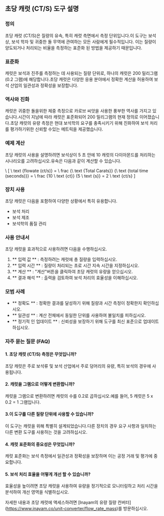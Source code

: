 ## 초당 캐럿 (CT/S) 도구 설명

### 정의
초당 캐럿 (CT/S)은 질량의 유속, 특히 캐럿 측면에서 측정 단위입니다.이 도구는 보석상, 보석 학자 및 귀중한 돌 무역에 관여하는 모든 사람에게 필수적입니다. 이는 질량이 양도되거나 처리되는 비율을 측정하는 표준화 된 방법을 제공하기 때문입니다.

### 표준화
캐럿은 보석과 진주를 측정하는 데 사용되는 질량 단위로, 하나의 캐럿은 200 밀리그램 (0.2 그램)에 해당합니다.초당 캐럿은 다양한 응용 분야에서 정확한 계산을 허용하여 보석 산업의 일관성과 정확성을 보장합니다.

### 역사와 진화
캐럿은 귀중한 돌을위한 체중 측정으로 카로브 씨앗을 사용한 풍부한 역사를 가지고 있습니다.시간이 지남에 따라 캐럿은 표준화되어 200 밀리그램의 현재 정의로 이어졌습니다.초당 캐럿의 유량 측정은 현대 보석학의 요구를 충족시키기 위해 진화하여 보석 처리를 평가하기위한 신뢰할 수있는 메트릭을 제공했습니다.

### 예제 계산
초당 캐럿의 사용을 설명하려면 보석상이 5 초 안에 10 캐럿의 다이아몬드를 처리하는 시나리오를 고려하십시오.유속은 다음과 같이 계산할 수 있습니다.

\ [
\ text {flowate (ct/s)} = \ frac {\ text {Total Carats}} {\ text {total time (seconds)}} = \ frac {10 \ text {ct}} {5 \ text {s}} = 2 \ text {ct/s}
\]

### 장치 사용
초당 캐럿은 다음을 포함하여 다양한 상황에서 특히 유용합니다.
- 보석 처리
- 보석 제조
- 보석학의 품질 관리

### 사용 안내서
초당 캐럿을 효과적으로 사용하려면 다음을 수행하십시오.
1. ** 입력 값 ** : 측정하려는 캐럿에 총 질량을 입력하십시오.
2. ** 입력 시간 ** : 질량이 처리되는 초로 시간 지속 시간을 지정하십시오.
3. ** 계산 ** : "계산"버튼을 클릭하여 초당 캐럿의 유량을 얻으십시오.
4. ** 결과 해석 ** : 출력을 검토하여 보석 처리의 효율성을 이해하십시오.

### 모범 사례
- ** 정확도 ** : 정확한 결과를 달성하기 위해 질량과 시간 측정이 정확한지 확인하십시오.
- ** 일관성 ** : 계산 전체에서 동일한 단위를 사용하여 불일치를 피하십시오.
- ** 정기적 인 업데이트 ** : 신뢰성을 보장하기 위해 도구를 최신 표준으로 업데이트하십시오.

### 자주 묻는 질문 (FAQ)

#### 1. 초당 캐럿 (CT/S) 측정은 무엇입니까?
초당 캐럿은 주로 보석류 및 보석 산업에서 주로 덩어리의 유량, 특히 보석의 경우에 사용됩니다.

#### 2. 캐럿을 그램으로 어떻게 변환합니까?
캐럿을 그램으로 변환하려면 캐럿의 수를 0.2로 곱하십시오.예를 들어, 5 캐럿은 5 x 0.2 = 1 그램입니다.

#### 3.이 도구를 다른 질량 단위에 사용할 수 있습니까?
이 도구는 캐럿을 위해 특별히 설계되었습니다.다른 장치의 경우 요구 사항과 일치하는 다른 변환 도구를 사용하는 것을 고려하십시오.

#### 4. 캐럿 표준화의 중요성은 무엇입니까?
캐럿 표준화는 보석 측정에서 일관성과 정확성을 보장하며 이는 공정 거래 및 평가에 중요합니다.

#### 5. 보석 처리 효율을 어떻게 개선 할 수 있습니까?
효율성을 높이려면 초당 캐럿을 사용하여 유량을 정기적으로 모니터링하고 처리 시간을 분석하여 개선 영역을 식별하십시오.

자세한 내용과 초당 캐럿에 액세스하려면 [Inayam의 유량 질량 컨버터] (https://www.inayam.co/unit-converter/flow_rate_mass)를 방문하십시오.